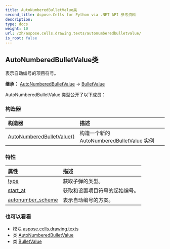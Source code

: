 ```yaml
---
title: AutoNumberedBulletValue类
second_title: Aspose.Cells for Python via .NET API 参考资料
description:
type: docs
weight: 10
url: /zh/aspose.cells.drawing.texts/autonumberedbulletvalue/
is_root: false
---
```

## AutoNumberedBulletValue类
表示自动编号的项目符号。



**继承：** [AutoNumberedBulletValue](/cells/python-net/aspose.cells.drawing.texts/autonumberedbulletvalue) → 
[BulletValue](/cells/python-net/zh/aspose.cells.drawing.texts/bulletvalue)



AutoNumberedBulletValue 类型公开了以下成员：

### 构造器
|构造器|描述|
| :- | :- |
| [AutoNumberedBulletValue()](/cells/python-net/zh/aspose.cells.drawing.texts/autonumberedbulletvalue/__init__/#) |构造一个新的 AutoNumberedBulletValue 实例|


### 特性
|属性|描述|
| :- | :- |
| [type](/cells/python-net/zh/aspose.cells.drawing.texts/autonumberedbulletvalue/type) |获取子弹的类型。|
| [start_at](/cells/python-net/zh/aspose.cells.drawing.texts/autonumberedbulletvalue/start_at) |获取和设置项目符号的起始编号。|
| [autonumber_scheme](/cells/python-net/zh/aspose.cells.drawing.texts/autonumberedbulletvalue/autonumber_scheme) |表示自动编号的方案。|



### 也可以看看
* 模块 [aspose.cells.drawing.texts](..)
* 类 [AutoNumberedBulletValue](/cells/python-net/zh/aspose.cells.drawing.texts/autonumberedbulletvalue)
* 类 [BulletValue](/cells/python-net/zh/aspose.cells.drawing.texts/bulletvalue)
